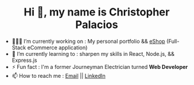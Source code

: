 <h1 align="center"> Hi 👋, my name is Christopher Palacios</h1>

- 👨🏽‍💻 I’m currently working on : My personal portfolio && <a href="https://github.com/christopher-palacios/Capstone-eShop">eShop</a> (Full-Stack eCommerce application)
- 📖 I’m currently learning to :  sharpen my skills in React, Node.js, && Express.js
- ⚡ Fun fact : I'm a former Journeyman Electrician turned <b>Web Developer</b>
- 📫 How to reach me : <a href="mailto: christopherr.palacios@gmail.com">Email</a> || <a href="https://www.linkedin.com/in/christopher-palacios/">LinkedIn</a> 


